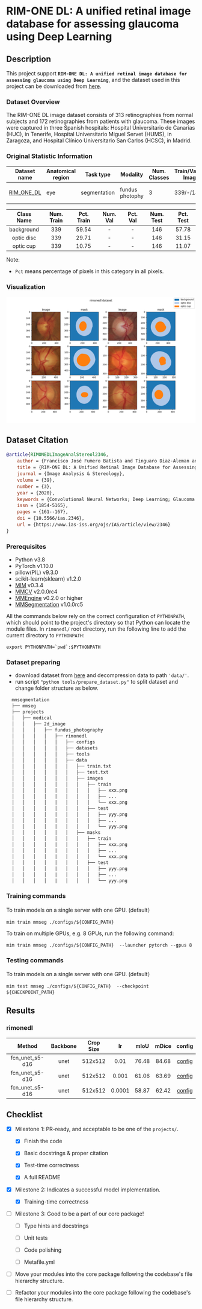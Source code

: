 # RIM-ONE DL: A unified retinal image database for assessing glaucoma using Deep Learning

## Description

This project support **`RIM-ONE DL: A unified retinal image database for assessing glaucoma using Deep Learning`**, and the dataset used in this project can be downloaded from [here](https://bit.ly/rim-one-dl-images).

### Dataset Overview

The RIM-ONE DL image dataset consists of 313 retinographies from normal subjects and 172 retinographies from patients with glaucoma. These images were captured in three Spanish hospitals: Hospital Universitario de Canarias (HUC), in Tenerife, Hospital Universitario Miguel Servet (HUMS), in Zaragoza, and Hospital Clínico Universitario San Carlos (HCSC), in Madrid.

### Original Statistic Information

| Dataset name                                   | Anatomical region | Task type    | Modality        | Num. Classes | Train/Val/Test Images | Train/Val/Test Labeled | Release Date | License                                                         |
| ---------------------------------------------- | ----------------- | ------------ | --------------- | ------------ | --------------------- | ---------------------- | ------------ | --------------------------------------------------------------- |
| [RIM_ONE_DL](https://bit.ly/rim-one-dl-images) | eye               | segmentation | fundus photophy | 3            | 339/-/146             | yes/-/yes              | 2020         | [CC-BY-NC 4.0](https://creativecommons.org/licenses/by-sa/4.0/) |

| Class Name | Num. Train | Pct. Train | Num. Val | Pct. Val | Num. Test | Pct. Test |
| :--------: | :--------: | :--------: | :------: | :------: | :-------: | :-------: |
| background |    339     |   59.54    |    -     |    -     |    146    |   57.78   |
| optic disc |    339     |   29.71    |    -     |    -     |    146    |   31.15   |
| optic cup  |    339     |   10.75    |    -     |    -     |    146    |   11.07   |

Note:

- `Pct` means percentage of pixels in this category in all pixels.

### Visualization

![bac](https://raw.githubusercontent.com/uni-medical/medical-datasets-visualization/main/2d/semantic_seg/fundus_photography/rimonedl/rimonedl_dataset.png)

## Dataset Citation
```bibtex
@article{RIMONEDLImageAnalStereol2346,
	author = {Francisco José Fumero Batista and Tinguaro Diaz-Aleman and Jose Sigut and Silvia Alayon and Rafael Arnay and Denisse Angel-Pereira},
	title = {RIM-ONE DL: A Unified Retinal Image Database for Assessing Glaucoma Using Deep Learning},
	journal = {Image Analysis & Stereology},
	volume = {39},
	number = {3},
	year = {2020},
	keywords = {Convolutional Neural Networks; Deep Learning; Glaucoma Assessment; RIM-ONE},
	issn = {1854-5165},
	pages = {161--167},
	doi = {10.5566/ias.2346},
	url = {https://www.ias-iss.org/ojs/IAS/article/view/2346}
}
```

### Prerequisites

- Python v3.8
- PyTorch v1.10.0
- pillow(PIL) v9.3.0
- scikit-learn(sklearn) v1.2.0
- [MIM](https://github.com/open-mmlab/mim) v0.3.4
- [MMCV](https://github.com/open-mmlab/mmcv) v2.0.0rc4
- [MMEngine](https://github.com/open-mmlab/mmengine) v0.2.0 or higher
- [MMSegmentation](https://github.com/open-mmlab/mmsegmentation) v1.0.0rc5

All the commands below rely on the correct configuration of `PYTHONPATH`, which should point to the project's directory so that Python can locate the module files. In `rimonedl/` root directory, run the following line to add the current directory to `PYTHONPATH`:

```shell
export PYTHONPATH=`pwd`:$PYTHONPATH
```

### Dataset preparing

- download dataset from [here](https://bit.ly/rim-one-dl-images) and decompression data to path `'data/'`.
- run script `"python tools/prepare_dataset.py"` to split dataset and change folder structure as below.

```none
  mmsegmentation
  ├── mmseg
  ├── projects
  │   ├── medical
  │   │   ├── 2d_image
  │   │   │   ├── fundus_photography
  │   │   │   │   ├── rimonedl
  │   │   │   │   │   ├── configs
  │   │   │   │   │   ├── datasets
  │   │   │   │   │   ├── tools
  │   │   │   │   │   ├── data
  │   │   │   │   │   │   ├── train.txt
  │   │   │   │   │   │   ├── test.txt
  │   │   │   │   │   │   ├── images
  │   │   │   │   │   │   │   ├── train
  │   │   │   │   |   │   │   │   ├── xxx.png
  │   │   │   │   |   │   │   │   ├── ...
  │   │   │   │   |   │   │   │   └── xxx.png
  │   │   │   │   │   │   │   ├── test
  │   │   │   │   |   │   │   │   ├── yyy.png
  │   │   │   │   |   │   │   │   ├── ...
  │   │   │   │   |   │   │   │   └── yyy.png
  │   │   │   │   │   │   ├── masks
  │   │   │   │   │   │   │   ├── train
  │   │   │   │   |   │   │   │   ├── xxx.png
  │   │   │   │   |   │   │   │   ├── ...
  │   │   │   │   |   │   │   │   └── xxx.png
  │   │   │   │   │   │   │   ├── test
  │   │   │   │   |   │   │   │   ├── yyy.png
  │   │   │   │   |   │   │   │   ├── ...
  │   │   │   │   |   │   │   │   └── yyy.png
```

### Training commands

To train models on a single server with one GPU. (default）

```shell
mim train mmseg ./configs/${CONFIG_PATH}
```

To train on multiple GPUs, e.g. 8 GPUs, run the following command:

```shell
mim train mmseg ./configs/${CONFIG_PATH}  --launcher pytorch --gpus 8
```

### Testing commands

To train models on a single server with one GPU. (default）

```shell
mim test mmseg ./configs/${CONFIG_PATH}  --checkpoint ${CHECKPOINT_PATH}
```

<!-- List the results as usually done in other model's README. [Example](https://github.com/open-mmlab/mmsegmentation/tree/dev-1.x/configs/fcn#results-and-models)

You should claim whether this is based on the pre-trained weights, which are converted from the official release; or it's a reproduced result obtained from retraining the model in this project. -->

## Results

### rimonedl

|     Method      | Backbone | Crop Size |   lr   | mIoU  | mDice |                                                                                           config                                                                                            |
| :-------------: | :------: | :-------: | :----: | :---: | :---: | :-----------------------------------------------------------------------------------------------------------------------------------------------------------------------------------------: |
| fcn_unet_s5-d16 |   unet   |  512x512  |  0.01  | 76.48 | 84.68 |  [config](https://github.com/open-mmlab/mmsegmentation/tree/dev-1.x/projects/medical/2d_image/fundus_photography/rimonedl/configs/fcn-unet-s5-d16_unet_1xb16-0.01-20k_rimonedl-512x512.py)  |
| fcn_unet_s5-d16 |   unet   |  512x512  | 0.001  | 61.06 | 63.69 | [config](https://github.com/open-mmlab/mmsegmentation/tree/dev-1.x/projects/medical/2d_image/fundus_photography/rimonedl/configs/fcn-unet-s5-d16_unet_1xb16-0.001-20k_rimonedl-512x512.py)  |
| fcn_unet_s5-d16 |   unet   |  512x512  | 0.0001 | 58.87 | 62.42 | [config](https://github.com/open-mmlab/mmsegmentation/tree/dev-1.x/projects/medical/2d_image/fundus_photography/rimonedl/configs/fcn-unet-s5-d16_unet_1xb16-0.0001-20k_rimonedl-512x512.py) |

## Checklist

- [x] Milestone 1: PR-ready, and acceptable to be one of the `projects/`.

  - [x] Finish the code

  - [x] Basic docstrings & proper citation

  - [x] Test-time correctness

  - [x] A full README

- [x] Milestone 2: Indicates a successful model implementation.

  - [x] Training-time correctness

- [ ] Milestone 3: Good to be a part of our core package!

  - [ ] Type hints and docstrings

  - [ ] Unit tests

  - [ ] Code polishing

  - [ ] Metafile.yml

- [ ] Move your modules into the core package following the codebase's file hierarchy structure.

- [ ] Refactor your modules into the core package following the codebase's file hierarchy structure.
